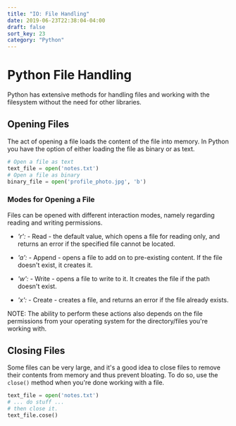 ```yaml
---
title: "IO: File Handling"
date: 2019-06-23T22:38:04-04:00
draft: false
sort_key: 23
category: "Python"
---
```


# Python File Handling

Python has extensive methods for handling files and working with the filesystem
without the need for other libraries.

## Opening Files

The act of opening a file loads the content of the file into memory. In Python
you have the option of either loading the file as binary or as text.

```python
# Open a file as text
text_file = open('notes.txt')
# Open a file as binary
binary_file = open('profile_photo.jpg', 'b')
```

### Modes for Opening a File

Files can be opened with different interaction modes, namely regarding reading
and writing permissions.

* *'r':* - Read - the default value, which opens a file for reading only, and returns
an error if the specified file cannot be located.

* *'a':* - Append - opens a file to add on to pre-existing content. If the file
doesn't exist, it creates it.

* *'w':* - Write - opens a file to write to it. It creates the file if the path
doesn't exist.

* *'x':* - Create - creates a file, and returns an error if the file already exists.

NOTE: The ability to perform these actions also depends on the file permissions
from your operating system for the directory/files you're working with.

## Closing Files

Some files can be very large, and it's a good idea to close files to remove their
contents from memory and thus prevent bloating. To do so, use the `close()` method
when you're done working with a file.

```python
text_file = open('notes.txt')
# ... do stuff ...
# then close it.
text_file.cose()
```
